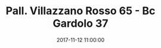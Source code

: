 ---
title: Pall. Villazzano Rosso 65 - Bc Gardolo 37
date: 2017-11-12 11:00:00
squadra-a: Pall. Villazzano Rosso
punteggio-a: 37
squadra-b: Bc Gardolo
punteggio-b: 65
partite/squadra: under-14-17-18
luogo: PALESTRA S.M. PASCOLI
categoria: under 14
---